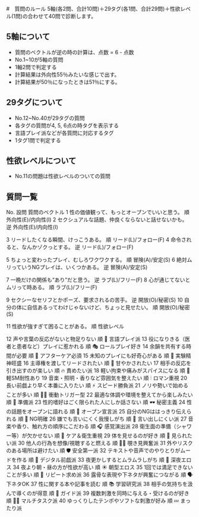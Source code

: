 #　質問のルール
5軸(各2問、合計10問)＋29タグ(各1問、合計29問)＋性欲レベル(1問)の合わせて40問で診断します。

## 5軸について
- 質問のベクトルが逆の時の計算は、点数 = 6 - 点数
- No.1~10が5軸の質問
- 1軸2問で判定する
- 計算結果は外向性55％みたいな感じで出す。
- 計算結果が50％になったときは51％にする。

## 29タグについて
- No.12~No.40が29タグの質問
- 各タグの質問が4, 5, 6点の時タグを表示する
- 言語プレイ派などが各質問に対応するタグ
- 1タグ1問で判定する

## 性欲レベルについて
- No.11の問題は性欲レベルのついての質問

## 質問一覧
No.	設問	質問のベクトル
1	性の価値観って、もっとオープンでいいと思う。	順	外向性(E)/内向性(I)
2	セクシュアルな話題、仲良くならないと話せないかも。	逆	外向性(E)/内向性(I)
			
3	リードしたくなる瞬間、けっこうある。	順	リード(L)/フォロー(F)
4	命令されると、なんかゾクっとする。	逆	リード(L)/フォロー(F)
			
5	ちょっと変わったプレイ、むしろワクワクする。	順	冒険(A)/安定(S)
6	絶対ムリっていうNGプレイは、いくつかある。	逆	冒険(A)/安定(S)
			
7	一晩だけの関係も“あり”だと思う。	逆	ラブ(L)/フリー(F)
8	心が通じてないとムリって時ある。	順	ラブ(L)/フリー(F)
			
9	セクシーなセリフとかポーズ、要求されるの苦手。	逆	開放(O)/秘密(S)
10	自分の体に自信あるってわけじゃないけど、ちょっと見せたい。	順	開放(O)/秘密(S)
			
11	性欲が強すぎて困ることがある。	順	性欲レベル
			
12	声や言葉の反応がないと物足りない	順	💬 言語プレイ派
13	役になりきる（医者と患者など）プレイに惹かれる	順	🎭 ロールプレイ好き
14	余韻を共有する時間が必要	順	🛁 アフターケア必須
15	未知のプレイにも好奇心がある	順	🧪 実験精神旺盛
16	主導権を渡してリードされたい	順	🧸 甘やかされたい
17	相手の反応を引き出すのが楽しい	順	🔥 責めたい派
18	軽い拘束や痛みがスパイスになる	順	🧷 軽SM耐性あり
19	音楽・照明・香りなど雰囲気を整えたい	順	🕯 ロマン重視
20	長い前戯より早く本番に入りたい	順	⚡️ スピード勝負派
21	ノリや勢いで始めることが多い	順	🏃‍♂️ 衝動トリガー型
22	最適な体調や環境を整えてから楽しみたい	順	📅 準備派
23	性的嗜好はごく限られた人にしか話さない	順	🕶 秘密主義
24	性の話題をオープンに語れる	順	📣 オープン宣言派
25	自分のNGははっきり伝えられる	順	🚪 NG明確
26	嫌でも言いにくく我慢しがち	順	🙈 言い出しにくい派
27	音楽や香り、触れ方の順序にこだわる	順	🎧 感覚演出派
28	衛生面の準備（シャワー等）が欠かせない	順	🧼 ケア＆衛生重視
29	体を見せるのが好き	順	👀 見られたい派
30	他人の行為を想像/視聴すると燃える	順	🕵️‍♀️ 覗き見興奮派
31	外やリスクのある場所は避けたい	順	🛡 安全第一派
32	テキストや音声でのやりとりがムードを作る	順	📱 デジタル前戯派
33	夜更かしするとムラムラしがち	順	🌙 深夜エロス
34	夜より朝・昼の方が性欲が高い	順	☀️ 朝型エロス
35	1回では満足できないことが多い	順	🔄 リピート求め派
36	露骨な表現や下ネタが興奮につながる	順	🗣 下ネタOK
37	性に関する本や記事を読む	順	📚 学習研究派
38	相手の気持ちを汲んで導くのが得意	順	🧭 ガイド派
39	複数刺激を同時に与える・受けるのが好き	順	🤹‍♀️ マルチタスク派
40	ゆっくりしたテンポやソフトな刺激が好み	順	💤 まったり派
